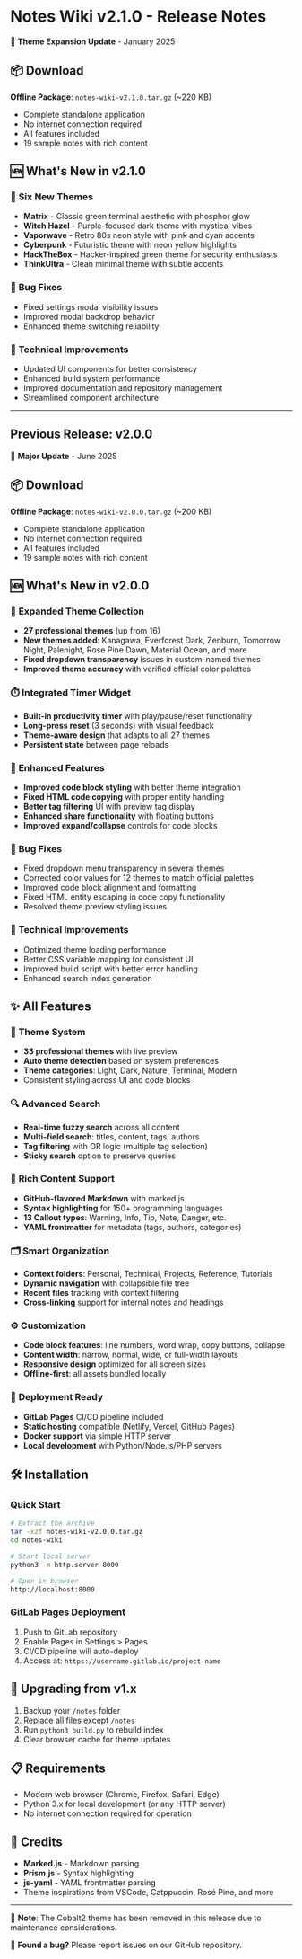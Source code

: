 # Notes Wiki v2.1.0 - Release Notes

🎨 **Theme Expansion Update** - January 2025

## 📦 Download

**Offline Package**: `notes-wiki-v2.1.0.tar.gz` (~220 KB)

- Complete standalone application
- No internet connection required
- All features included
- 19 sample notes with rich content

## 🆕 What's New in v2.1.0

### 🎨 **Six New Themes**
- **Matrix** - Classic green terminal aesthetic with phosphor glow
- **Witch Hazel** - Purple-focused dark theme with mystical vibes
- **Vaporwave** - Retro 80s neon style with pink and cyan accents
- **Cyberpunk** - Futuristic theme with neon yellow highlights
- **HackTheBox** - Hacker-inspired green theme for security enthusiasts
- **ThinkUltra** - Clean minimal theme with subtle accents

### 🐛 **Bug Fixes**
- Fixed settings modal visibility issues
- Improved modal backdrop behavior
- Enhanced theme switching reliability

### 🔧 **Technical Improvements**
- Updated UI components for better consistency
- Enhanced build system performance
- Improved documentation and repository management
- Streamlined component architecture

---

## Previous Release: v2.0.0

🎉 **Major Update** - June 2025

## 📦 Download

**Offline Package**: `notes-wiki-v2.0.0.tar.gz` (~200 KB)

- Complete standalone application
- No internet connection required
- All features included
- 19 sample notes with rich content

## 🆕 What's New in v2.0.0

### 🎨 **Expanded Theme Collection**
- **27 professional themes** (up from 16)
- **New themes added**: Kanagawa, Everforest Dark, Zenburn, Tomorrow Night, Palenight, Rose Pine Dawn, Material Ocean, and more
- **Fixed dropdown transparency** issues in custom-named themes
- **Improved theme accuracy** with verified official color palettes

### ⏱️ **Integrated Timer Widget**
- **Built-in productivity timer** with play/pause/reset functionality
- **Long-press reset** (3 seconds) with visual feedback
- **Theme-aware design** that adapts to all 27 themes
- **Persistent state** between page reloads

### 🎯 **Enhanced Features**
- **Improved code block styling** with better theme integration
- **Fixed HTML code copying** with proper entity handling
- **Better tag filtering** UI with preview tag display
- **Enhanced share functionality** with floating buttons
- **Improved expand/collapse** controls for code blocks

### 🐛 **Bug Fixes**
- Fixed dropdown menu transparency in several themes
- Corrected color values for 12 themes to match official palettes
- Improved code block alignment and formatting
- Fixed HTML entity escaping in code copy functionality
- Resolved theme preview styling issues

### 🔧 **Technical Improvements**
- Optimized theme loading performance
- Better CSS variable mapping for consistent UI
- Improved build script with better error handling
- Enhanced search index generation

## ✨ All Features

### 🎨 **Theme System**
- **33 professional themes** with live preview
- **Auto theme detection** based on system preferences  
- **Theme categories**: Light, Dark, Nature, Terminal, Modern
- Consistent styling across UI and code blocks

### 🔍 **Advanced Search**
- **Real-time fuzzy search** across all content
- **Multi-field search**: titles, content, tags, authors
- **Tag filtering** with OR logic (multiple tag selection)
- **Sticky search** option to preserve queries

### 📝 **Rich Content Support**
- **GitHub-flavored Markdown** with marked.js
- **Syntax highlighting** for 150+ programming languages
- **13 Callout types**: Warning, Info, Tip, Note, Danger, etc.
- **YAML frontmatter** for metadata (tags, authors, categories)

### 🗂️ **Smart Organization**
- **Context folders**: Personal, Technical, Projects, Reference, Tutorials
- **Dynamic navigation** with collapsible file tree
- **Recent files** tracking with context filtering
- **Cross-linking** support for internal notes and headings

### ⚙️ **Customization**
- **Code block features**: line numbers, word wrap, copy buttons, collapse
- **Content width**: narrow, normal, wide, or full-width layouts
- **Responsive design** optimized for all screen sizes
- **Offline-first**: all assets bundled locally

### 🚀 **Deployment Ready**
- **GitLab Pages** CI/CD pipeline included
- **Static hosting** compatible (Netlify, Vercel, GitHub Pages)
- **Docker support** via simple HTTP server
- **Local development** with Python/Node.js/PHP servers

## 🛠️ Installation

### Quick Start
```bash
# Extract the archive
tar -xzf notes-wiki-v2.0.0.tar.gz
cd notes-wiki

# Start local server
python3 -m http.server 8000

# Open in browser
http://localhost:8000
```

### GitLab Pages Deployment
1. Push to GitLab repository
2. Enable Pages in Settings > Pages
3. CI/CD pipeline will auto-deploy
4. Access at: `https://username.gitlab.io/project-name`

## 🔄 Upgrading from v1.x

1. Backup your `/notes` folder
2. Replace all files except `/notes`
3. Run `python3 build.py` to rebuild index
4. Clear browser cache for theme updates

## 📋 Requirements

- Modern web browser (Chrome, Firefox, Safari, Edge)
- Python 3.x for local development (or any HTTP server)
- No internet connection required for operation

## 🤝 Credits

- **Marked.js** - Markdown parsing
- **Prism.js** - Syntax highlighting
- **js-yaml** - YAML frontmatter parsing
- Theme inspirations from VSCode, Catppuccin, Rosé Pine, and more

---

📝 **Note**: The Cobalt2 theme has been removed in this release due to maintenance considerations.

🐛 **Found a bug?** Please report issues on our GitHub repository.